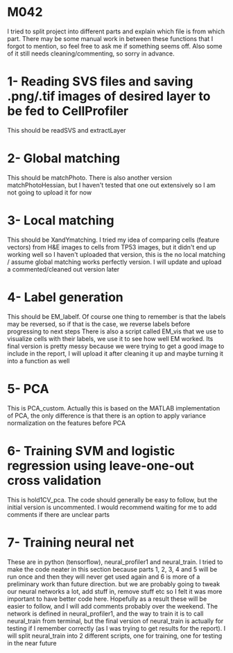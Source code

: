 # M042
I tried to split project into different parts and explain which file is from which part. There may be some manual work in between these functions that I forgot to mention, so feel free to ask me if something seems off. Also some of it still needs cleaning/commenting, so sorry in advance.
# 1- Reading SVS files and saving .png/.tif images of desired layer to be fed to CellProfiler
This should be readSVS and extractLayer
# 2- Global matching
This should be matchPhoto. There is also another version matchPhotoHessian, but I haven't tested that one out extensively so I am not going to upload it for now
# 3- Local matching
This should be XandYmatching. I tried my idea of comparing cells (feature vectors) from H&E images to cells from TP53 images, but it didn't end up working well so I haven't uploaded that version, this is the no local matching / assume global matching works perfectly version. I will update and upload a commented/cleaned out version later
# 4- Label generation
This should be EM_labelf. Of course one thing to remember is that the labels may be reversed, so if that is the case, we reverse labels before progressing to next steps
There is also a script called EM_vis that we use to visualize cells with their labels, we use it to see how well EM worked. Its final version is pretty messy because we were trying to get a good image to include in the report, I will upload it after cleaning it up and maybe turning it into a function as well
# 5- PCA
This is PCA_custom. Actually this is based on the MATLAB implementation of PCA, the only difference is that there is an option to apply variance normalization on the features before PCA
# 6- Training SVM and logistic regression using leave-one-out cross validation
This is hold1CV_pca. The code should generally be easy to follow, but the initial version is uncommented. I would recommend waiting for me to add comments if there are unclear parts
# 7- Training neural net
These are in python (tensorflow), neural_profiler1 and neural_train. I tried to make the code neater in this section because parts 1, 2, 3, 4 and 5 will be run once and then they will never get used again and 6 is more of a preliminary work than future direction. but we are probably going to tweak our neural networks a lot, add stuff in, remove stuff etc so I felt it was more important to have better code here. Hopefully as a result these will be easier to follow, and I will add comments probably over the weekend. The network is defined in neural_profiler1, and the way to train it is to call neural_train from terminal, but the final version of neural_train is actually for testing if I remember correctly (as I was trying to get results for the report). I will split neural_train into 2 different scripts, one for training, one for testing in the near future
